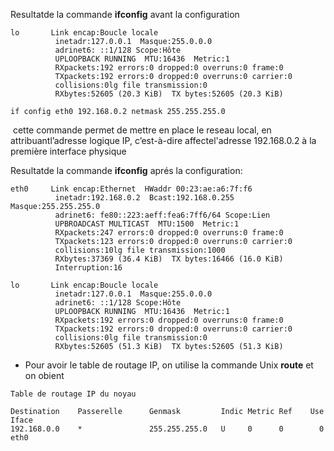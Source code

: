 Resultatde la commande **ifconfig** avant la configuration



```
lo       Link encap:Boucle locale
          inetadr:127.0.0.1  Masque:255.0.0.0 
          adrinet6: ::1/128 Scope:Hôte 
          UPLOOPBACK RUNNING  MTU:16436  Metric:1 
          RXpackets:192 errors:0 dropped:0 overruns:0 frame:0 
          TXpackets:192 errors:0 dropped:0 overruns:0 carrier:0 
          collisions:0lg file transmission:0 
          RXbytes:52605 (20.3 KiB)  TX bytes:52605 (20.3 KiB) 
```



```
if config eth0 192.168.0.2 netmask 255.255.255.0
```

​	cette commande permet de mettre en place le reseau local, en attribuantl’adresse logique IP, c’est-à-dire affectel'adresse 192.168.0.2 à la première interface physique

Resultatde la commande **ifconfig** aprés la configuration:

```
eth0     Link encap:Ethernet  HWaddr 00:23:ae:a6:7f:f6  
          inetadr:192.168.0.2  Bcast:192.168.0.255  Masque:255.255.255.0 
          adrinet6: fe80::223:aeff:fea6:7ff6/64 Scope:Lien 
          UPBROADCAST MULTICAST  MTU:1500  Metric:1 
          RXpackets:247 errors:0 dropped:0 overruns:0 frame:0 
          TXpackets:123 errors:0 dropped:0 overruns:0 carrier:0 
          collisions:10lg file transmission:1000 
          RXbytes:37369 (36.4 KiB)  TX bytes:16466 (16.0 KiB) 
          Interruption:16
          
lo       Link encap:Boucle locale  
          inetadr:127.0.0.1  Masque:255.0.0.0 
          adrinet6: ::1/128 Scope:Hôte 
          UPLOOPBACK RUNNING  MTU:16436  Metric:1 
          RXpackets:192 errors:0 dropped:0 overruns:0 frame:0 
          TXpackets:192 errors:0 dropped:0 overruns:0 carrier:0 
          collisions:0lg file transmission:0 
          RXbytes:52605 (51.3 KiB)  TX bytes:52605 (51.3 KiB) 
```

- Pour avoir le table de routage IP,  on utilise la commande Unix **route** et on obient

```
Table de routage IP du noyau 

Destination    Passerelle      Genmask         Indic Metric Ref    Use  Iface 
192.168.0.0    *               255.255.255.0   U     0      0        0  eth0 

```